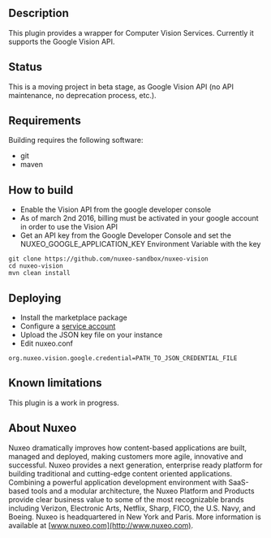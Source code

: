 ## Description
This plugin provides a wrapper for Computer Vision Services. Currently it supports the Google Vision API.

## Status

This is a moving project in beta stage, as Google Vision API (no API maintenance, no deprecation process, etc.).

## Requirements
Building requires the following software:
- git
- maven

## How to build
 
- Enable the Vision API from the google developer console
- As of march 2nd 2016, billing must be activated in your google account in order to use the Vision API
- Get an API key from the Google Developer Console and set the NUXEO_GOOGLE_APPLICATION_KEY Environment Variable with the key
 
```
git clone https://github.com/nuxeo-sandbox/nuxeo-vision
cd nuxeo-vision
mvn clean install
```

## Deploying
- Install the marketplace package
- Configure a [service account](https://developers.google.com/identity/protocols/OAuth2ServiceAccount)
- Upload the JSON key file on your instance
- Edit nuxeo.conf 

```
org.nuxeo.vision.google.credential=PATH_TO_JSON_CREDENTIAL_FILE
```

## Known limitations
This plugin is a work in progress.

## About Nuxeo
Nuxeo dramatically improves how content-based applications are built, managed and deployed, making customers more agile, innovative and successful. Nuxeo provides a next generation, enterprise ready platform for building traditional and cutting-edge content oriented applications. Combining a powerful application development environment with SaaS-based tools and a modular architecture, the Nuxeo Platform and Products provide clear business value to some of the most recognizable brands including Verizon, Electronic Arts, Netflix, Sharp, FICO, the U.S. Navy, and Boeing. Nuxeo is headquartered in New York and Paris. More information is available at [www.nuxeo.com](http://www.nuxeo.com).
